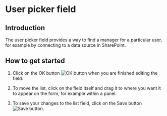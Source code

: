 # User picker field

## Introduction

The user picker field provides a way to find a manager for a particular user, for example by connecting to a data source in SharePoint.



## How to get started

1. Click on the OK button ![OK button](C:\Kianda\docs-dev\fields\input\images\ok.png) when you are finished editing the field. 

2. To move the list, click on the field itself and drag it to where you want it to appear on the form, for example within a panel. 

3. To save your changes to the list field, click on the Save button ![Save button](C:\Kianda\docs-dev\fields\input\user_picker.assets\saveprocess.png).
